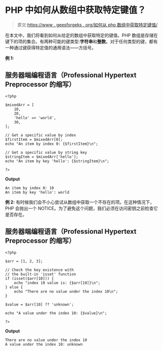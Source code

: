 # PHP 中如何从数组中获取特定键值？

> 原文:[https://www . geesforgeks . org/如何从 php 数组中获取特定键值/](https://www.geeksforgeeks.org/how-to-get-specific-key-value-from-array-in-php/)

在本文中，我们将看到如何从给定的数组中获取特定的键值。PHP 数组是存储在键下的项的集合。有两种可能的键类型:**字符串**和**整数**。对于任何类型的键，都有一种通过键获得特定值的通用语法——方括号。

**例 1:**

## 服务器端编程语言（Professional Hypertext Preprocessor 的缩写）

```
<?php

$mixedArr = [
    10,
    20,
    'hello' => 'world',
    30,
];

// Get a specific value by index
$firstItem = $mixedArr[0];
echo "An item by index 0: {$firstItem}\n";

// Get a specific value by string key
$stringItem = $mixedArr['hello'];
echo "An item by key 'hello': {$stringItem}\n";

?>
```

**Output**

```
An item by index 0: 10
An item by key 'hello': world
```

**例 2:** 有时候我们会不小心尝试从数组中获取一个不存在的项。在这种情况下，PHP 会抛出一个 NOTICE。为了避免这个问题，我们必须在访问密钥之前检查它是否存在。

## 服务器端编程语言（Professional Hypertext Preprocessor 的缩写）

```
<?php

$arr = [1, 2, 3];

// Check the key existence with 
// the built-in 'isset' function
if (isset($arr[10])) {
    echo "index 10 value is: {$arr[10]}\n";
} else {
    echo "There are no value under the index 10\n";
}

$value = $arr[10] ?? 'unknown';

echo "A value under the index 10: {$value}\n";

?>
```

**Output**

```
There are no value under the index 10
A value under the index 10: unknown
```